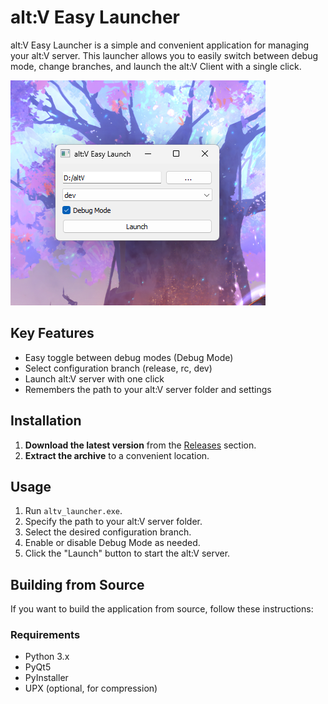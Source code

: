 # alt:V Easy Launcher

alt:V Easy Launcher is a simple and convenient application for managing your alt:V server. This launcher allows you to easily switch between debug mode, change  branches, and launch the alt:V Client with a single click.

![alt:V Easy Launcher](preview.png)  <!-- Add a screenshot of your application -->

## Key Features

- Easy toggle between debug modes (Debug Mode)
- Select configuration branch (release, rc, dev)
- Launch alt:V server with one click
- Remembers the path to your alt:V server folder and settings

## Installation

1. **Download the latest version** from the [Releases](https://github.com/username/repository/releases) section.
2. **Extract the archive** to a convenient location.

## Usage

1. Run `altv_launcher.exe`.
2. Specify the path to your alt:V server folder.
3. Select the desired configuration branch.
4. Enable or disable Debug Mode as needed.
5. Click the "Launch" button to start the alt:V server.

## Building from Source

If you want to build the application from source, follow these instructions:

### Requirements

- Python 3.x
- PyQt5
- PyInstaller
- UPX (optional, for compression)